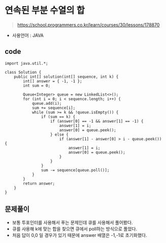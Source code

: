 # 연속된 부분 수열의 합
> https://school.programmers.co.kr/learn/courses/30/lessons/178870
- 사용언어 : JAVA

## code
```
import java.util.*;

class Solution {
	public int[] solution(int[] sequence, int k) {
		int[] answer = { -1, -1 };
		int sum = 0;

		Queue<Integer> queue = new LinkedList<>();
		for (int i = 0; i < sequence.length; i++) {
			queue.add(i);
			sum += sequence[i];
			while (sum >= k && !queue.isEmpty()) {
				if (sum == k) {
					if (answer[0] == -1 && answer[1] == -1) {
						answer[1] = i;
						answer[0] = queue.peek();
					} else {
						if (answer[1] - answer[0] > i - queue.peek()) {
							answer[1] = i;
							answer[0] = queue.peek();
						}
					}
				}
				sum -= sequence[queue.poll()];
			}
		}
		return answer;
	}
}
```

## 문제풀이
- 보통 투포인터를 사용해서 푸는 문제인데 큐를 사용해서 풀어봤다.
- 큐를 사용해 k에 맞는 합을 찾으면 큐에서 poll하는 방식으로 풀었다.
- 처음 답이 0,0 일 경우가 있기 때문에 answer 배열은 -1,-1로 초기화했다.
